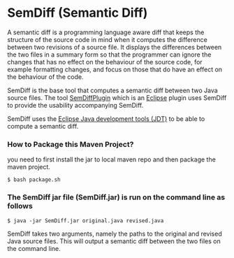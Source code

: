 # SemDiff (Semantic Diff)

A semantic diff is a programming language aware diff that keeps the structure of the source code in mind when it computes the difference between two revisions of a source file. It displays the differences between the two files in a summary form so that the programmer can ignore the changes that has no effect on the behaviour of the source code, for example formatting changes, and focus on those that do have an effect on the behaviour of the code.

SemDiff is the base tool that computes a semantic diff between two Java source files. The tool [SemDiffPlugin](https://github.com/liloboy/SemDiffPlugin) which is an [Eclipse](http://eclipse.org/) plugin uses SemDiff to provide the usability accompanying SemDiff.

SemDiff uses the [Eclipse Java development tools (JDT)](http://www.eclipse.org/jdt/) to be able to compute a semantic diff.

### How to Package this Maven Project?
you need to first install the jar to local maven repo and then package the maven project.

    $ bash package.sh 



### The SemDiff jar file (SemDiff.jar) is run on the command line as follows
    $ java -jar SemDiff.jar original.java revised.java

SemDiff takes two arguments, namely the paths to the original and revised Java source files. This will output a semantic diff between the two files on the command line.

